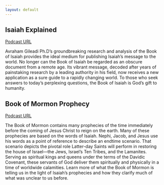 ```yaml
---
layout: default
---
```


Isaiah Explained
----------------

[Podcast URL](isaiah-explained.xml)

Avraham Gileadi Ph.D’s groundbreaking research and analysis of the Book of Isaiah provides the ideal medium for publishing Isaiah’s message to the world.  No longer can the Book of Isaiah be regarded as an obscure document from a remote age. Its vibrant message, decoded after years of painstaking research by a leading authority in his field, now receives a new application as a sure guide to a rapidly changing world. To those who seek answers to today’s perplexing questions, the Book of Isaiah is God’s gift to humanity.

Book of Mormon Prophecy
-----------------------

[Podcast URL](book-of-mormon-prophecy.xml)

The Book of Mormon contains many prophecies of the time immediately before the coming of Jesus Christ to reign on the earth. Many of these prophecies are based on the words of Isaiah. Nephi, Jacob, and Jesus use his words as a point of reference to describe an endtime scenario. That scenario depicts the pivotal role Latter-day Saints will perform in restoring the house of Israel—the Jews, Israel’s Ten Tribes, and the Lamanites. Serving as spiritual kings and queens under the terms of the Davidic Covenant, these servants of God deliver them spiritually and physically in a time of worldwide calamities. Learn more of what the Book of Mormon is telling us in the light of Isaiah’s prophecies and how they clarify much of what was unclear to us before.
